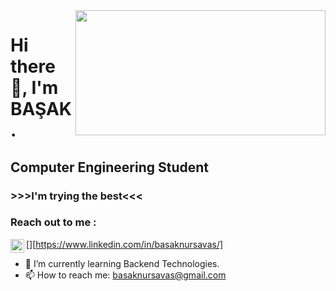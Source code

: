 <img src= "https://media.giphy.com/media/USV0ym3bVWQJJmNu3N/giphy.gif" align="right" width ="400" height="200" >


# Hi there 👋, I'm BAŞAK.  
## Computer Engineering Student
### >>>I'm trying the best<<< 


### Reach out to me :   
[<img  width="22" src="https://unpkg.com/simple-icons@v8/icons/linkedin.svg" align="left" />][https://www.linkedin.com/in/basaknursavas/]




- 🌱 I’m currently learning Backend Technologies.
- 📫 How to reach me: basaknursavas@gmail.com
